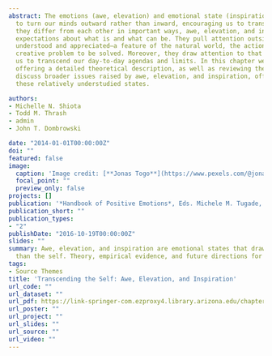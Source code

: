 ```yaml
---
abstract: The emotions (awe, elevation) and emotional state (inspiration) addressed in this chapter are thought
  to turn our minds outward rather than inward, encouraging us to transcend the self and its expectations. While
  they differ from each other in important ways, awe, elevation, and inspiration all involve challenging our
  expectations about what is and what can be. They pull attention outside the self toward something to be
  understood and appreciated—a feature of the natural world, the actions of another human being, a practical or
  creative problem to be solved. Moreover, they draw attention to that which is greater than the self, inviting
  us to transcend our day-to-day agendas and limits. In this chapter we discuss each of these three constructs,
  offering a detailed theoretical description, as well as reviewing the available empirical evidence. We then
  discuss broader issues raised by awe, elevation, and inspiration, offering suggestions for future research on
  these relatively understudied states.

authors:
- Michelle N. Shiota
- Todd M. Thrash
- admin
- John T. Dombrowski

date: "2014-01-01T00:00:00Z"
doi: ""
featured: false
image:
  caption: 'Image credit: [**Jonas Togo**](https://www.pexels.com/@jonastogo)'
  focal_point: ""
  preview_only: false
projects: []
publication: '*Handbook of Positive Emotions*, Eds. Michele M. Tugade, Michelle N. Shiota, & Leslie D. Kirby'
publication_short: ""
publication_types:
- "2"
publishDate: "2016-10-19T00:00:00Z"
slides: ""
summary: Awe, elevation, and inspiration are emotional states that draw people to consider that which is greater
  than the self. Theory, empirical evidence, and future directions for research are discussed. 
tags:
- Source Themes
title: 'Transcending the Self: Awe, Elevation, and Inspiration'
url_code: ""
url_dataset: ""
url_pdf: https://link-springer-com.ezproxy4.library.arizona.edu/chapter/10.1007%2F978-3-319-42445-3_21
url_poster: ""
url_project: ""
url_slides: ""
url_source: ""
url_video: ""
---
```

